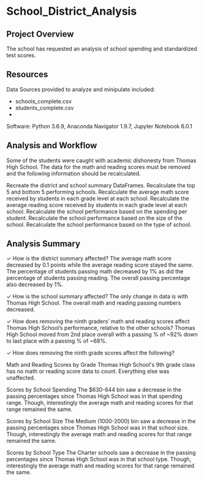 # School_District_Analysis

## Project Overview
The school has requested an analysis of school spending and standardized test scores.

## Resources
Data Sources provided to analyze and minipulate included:
- schools_complete.csv
- students_complete.csv
- 
Software: Python 3.6.9, Anaconda Navigator 1.9.7, Jupyter Notebook 6.0.1

## Analysis and Workflow
Some of the students were caught with academic dishonesty from Thomas High School. The data for the math and reading scores must be removed and the following information should be recalculated.

Recreate the district and school summary DataFrames.
Recalculate the top 5 and bottom 5 performing schools.
Recalculate the average math score received by students in each grade level at each school.
Recalculate the average reading score received by students in each grade level at each school.
Recalculate the school performance based on the spending per student.
Recalculate the school performance based on the size of the school.
Recalculate the school performance based on the type of school.

## Analysis Summary
✓ How is the district summary affected?
The average math score decreased by 0.1 points while the average reading score stayed the same. The percentage of students passing math decreased by 1% as did the percentage of students passing reading. The overall passing percentage also decreased by 1%.

✓ How is the school summary affected?
The only change in data is with Thomas High School. The overall math and reading passing numbers decreased.

✓ How does removing the ninth graders’ math and reading scores affect Thomas High School’s performance, relative to the other schools?
Thomas High School moved from 2nd place overall with a passing % of ~92% down to last place with a passing % of ~68%.

✓ How does removing the ninth grade scores affect the following?

Math and Reading Scores by Grade
Thomas High School's 9th grade class has no math or reading score data to count. Everything else was unaffected.

Scores by School Spending
The $630-644 bin saw a decrease in the passing percentages since Thomas High School was in that spending range. Though, interestingly the average math and reading scores for that range remained the same.

Scores by School Size
The Medium (1000-2000) bin saw a decrease in the passing percentages since Thomas High School was in that school size. Though, interestingly the average math and reading scores for that range remained the same.

Scores by School Type
The Charter schools saw a decrease in the passing percentages since Thomas High School was in that school type. Though, interestingly the average math and reading scores for that range remained the same.
